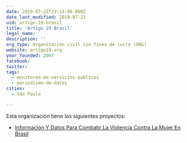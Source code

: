 ```yaml
---
date: 2019-07-21T23:14:06.000Z
date_last_modified: 2019-07-21
uid: artigo-19-brasil
title: 'Artigo 19 Brasil'
legal_name: 
description: ''
org_type: Organización civil sin fines de lucro (ONG)
website: artigo19.org
year_founded: 2007
facebook: 
twitter: 
tags:
  - monitoreo-de-servicios-publicos
  - periodismo-de-datos
cities: 
  - São Paulo

---
```


Esta organización tiene los siguientes proyectos:

- [Información Y Datos Para Combatir La Violencia Contra La Mujer En Brasil](/proyectos/informacion-y-datos-para-combatir-la-violencia-contra-la-mujer-en-brasil)
